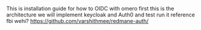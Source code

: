This is installation guide for how to OIDC with omero
first this is the architecture 
we will implement keycloak and Auth0 and test run it
reference
fbi
wehi?
https://github.com/varshithmee/redmane-auth/